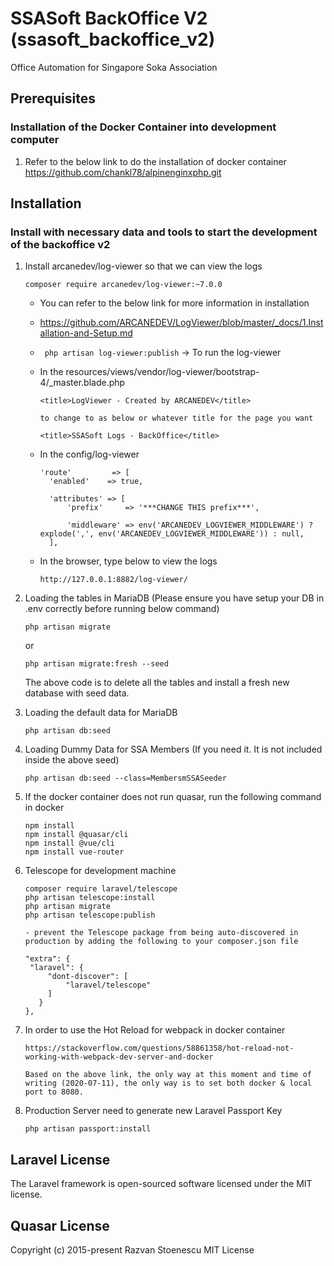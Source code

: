 # SSASoft BackOffice V2 (ssasoft_backoffice_v2)

Office Automation for Singapore Soka Association

## Prerequisites
### Installation of the Docker Container into development computer
1. Refer to the below link to do the installation of docker container
   https://github.com/chankl78/alpinenginxphp.git


## Installation
### Install with necessary data and tools to start the development of the backoffice v2
1. Install arcanedev/log-viewer so that we can view the logs
   ```
   composer require arcanedev/log-viewer:~7.0.0
   ```

   - You can refer to the below link for more information in installation
   - https://github.com/ARCANEDEV/LogViewer/blob/master/_docs/1.Installation-and-Setup.md

   - ``` php artisan log-viewer:publish``` -> To run the log-viewer
   - In the resources/views/vendor/log-viewer/bootstrap-4/_master.blade.php
      ```
      <title>LogViewer - Created by ARCANEDEV</title>

      to change to as below or whatever title for the page you want

      <title>SSASoft Logs - BackOffice</title>
      ```
   - In the config/log-viewer
      ```
      'route'         => [
        'enabled'    => true,

        'attributes' => [
            'prefix'     => '***CHANGE THIS prefix***',

            'middleware' => env('ARCANEDEV_LOGVIEWER_MIDDLEWARE') ? explode(',', env('ARCANEDEV_LOGVIEWER_MIDDLEWARE')) : null,
        ],

      ```
   - In the browser, type below to view the logs
      ```
      http://127.0.0.1:8882/log-viewer/
      ```

2. Loading the tables in MariaDB (Please ensure you have setup your DB in .env correctly before running below command)
   ```
   php artisan migrate
   ```

   or

   ```
   php artisan migrate:fresh --seed
   ```

   The above code is to delete all the tables and install a fresh new database with seed data.

3. Loading the default data for MariaDB
   ```
   php artisan db:seed
   ```

4. Loading Dummy Data for SSA Members (If you need it.  It is not included inside the above seed)
   ```
   php artisan db:seed --class=MembersmSSASeeder
   ```

5. If the docker container does not run quasar, run the following command in docker
   ```
   npm install
   npm install @quasar/cli
   npm install @vue/cli
   npm install vue-router
   ```

6. Telescope for development machine
   ```
   composer require laravel/telescope
   php artisan telescope:install
   php artisan migrate
   php artisan telescope:publish

   - prevent the Telescope package from being auto-discovered in production by adding the following to your composer.json file

   "extra": {
    "laravel": {
        "dont-discover": [
            "laravel/telescope"
        ]
      }
   },
   ```
7. In order to use the Hot Reload for webpack in docker container
   ```
   https://stackoverflow.com/questions/58861358/hot-reload-not-working-with-webpack-dev-server-and-docker

   Based on the above link, the only way at this moment and time of writing (2020-07-11), the only way is to set both docker & local port to 8080.
   ```

8. Production Server need to generate new Laravel Passport Key
   ```
   php artisan passport:install
   ```

## Laravel License

The Laravel framework is open-sourced software licensed under the MIT license.

## Quasar License

Copyright (c) 2015-present Razvan Stoenescu MIT License
